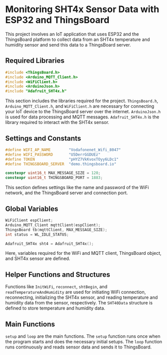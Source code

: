 # Monitoring SHT4x Sensor Data with ESP32 and ThingsBoard

This project involves an IoT application that uses ESP32 and the ThingsBoard platform to collect data from an SHT4x temperature and humidity sensor and send this data to a ThingsBoard server.

## Required Libraries

```cpp
#include <ThingsBoard.h>
#include <Arduino_MQTT_Client.h>
#include <WiFiClient.h>
#include <ArduinoJson.h>
#include "Adafruit_SHT4x.h"
```
This section includes the libraries required for the project. `ThingsBoard.h`, `Arduino_MQTT_Client.h`, and `WiFiClient.h` are necessary for connecting your IoT device to the ThingsBoard server over the internet. `ArduinoJson.h` is used for data processing and MQTT messages. `Adafruit_SHT4x.h` is the library required to interact with the SHT4x sensor.

## Settings and Constants

```cpp
#define WIFI_AP_NAME        "Vodafonenet_Wifi_8047"
#define WIFI_PASSWORD       "U5DerrGGDUEz"
#define TOKEN               "pHYZ7VkKvoxTOyy6LDc1"
#define THINGSBOARD_SERVER  "demo.thingsboard.io"

constexpr uint16_t MAX_MESSAGE_SIZE = 128;
constexpr uint16_t THINGSBOARD_PORT = 1883;
```
This section defines settings like the name and password of the WiFi network, and the ThingsBoard server and connection port.

## Global Variables

```cpp
WiFiClient espClient;
Arduino_MQTT_Client mqttClient(espClient);
ThingsBoard tb(mqttClient, MAX_MESSAGE_SIZE);
int status = WL_IDLE_STATUS;

Adafruit_SHT4x sht4 = Adafruit_SHT4x();
```
Here, variables required for the WiFi and MQTT client, ThingsBoard object, and SHT4x sensor are defined.

## Helper Functions and Structures

Functions like `InitWiFi`, `reconnect`, `shtBegin`, and `readTemperatureAndHumidity` are used for initiating WiFi connection, reconnecting, initializing the SHT4x sensor, and reading temperature and humidity data from the sensor, respectively. The `SHT40Data` structure is defined to store temperature and humidity data.

## Main Functions

`setup` and `loop` are the main functions. The `setup` function runs once when the program starts and does the necessary initial setups. The `loop` function runs continuously and reads sensor data and sends it to ThingsBoard.


